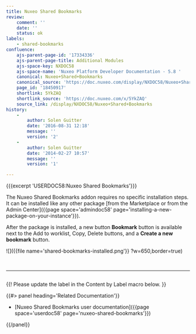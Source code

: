 ```yaml
---
title: Nuxeo Shared Bookmarks
review:
    comment: ''
    date: ''
    status: ok
labels:
    - shared-bookmarks
confluence:
    ajs-parent-page-id: '17334336'
    ajs-parent-page-title: Additional Modules
    ajs-space-key: NXDOC58
    ajs-space-name: 'Nuxeo Platform Developer Documentation - 5.8 '
    canonical: Nuxeo+Shared+Bookmarks
    canonical_source: 'https://doc.nuxeo.com/display/NXDOC58/Nuxeo+Shared+Bookmarks'
    page_id: '18450917'
    shortlink: 5YkZAQ
    shortlink_source: 'https://doc.nuxeo.com/x/5YkZAQ'
    source_link: /display/NXDOC58/Nuxeo+Shared+Bookmarks
history:
    - 
        author: Solen Guitter
        date: '2016-08-31 12:18'
        message: ''
        version: '2'
    - 
        author: Solen Guitter
        date: '2014-02-27 10:57'
        message: ''
        version: '1'

---
```

{{{excerpt 'USERDOC58:Nuxeo Shared Bookmarks'}}}

The Nuxeo Shared Bookmarks addon requires no specific installation steps. It can be installed like any other package [from the Marketplace or from the Admin Center]({{page space='admindoc58' page='installing-a-new-package-on-your-instance'}}).

After the package is installed, a new button **Bookmark** button is available next to the Add to worklist, Copy, Delete buttons, and a **Create a new bookmark** button.

![]({{file name='shared-bookmarks-installed.png'}} ?w=650,border=true)

&nbsp;

* * *

<div class="row" data-equalizer data-equalize-on="medium"><div class="column medium-6">

{{! Please update the label in the Content by Label macro below. }}

{{#> panel heading='Related Documentation'}}

*   [Nuxeo Shared Bookmarks user documentation]({{page space='userdoc58' page='nuxeo-shared-bookmarks'}})

{{/panel}}</div><div class="column medium-6">

&nbsp;

</div></div>